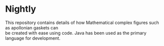# Nightly #

This repository contains details of how Mathematical complex figures such as apollonian gaskets can  
be created with ease using code. Java has been used as the primary language for development.